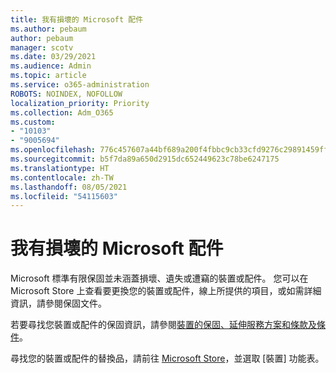 ```yaml
---
title: 我有損壞的 Microsoft 配件
ms.author: pebaum
author: pebaum
manager: scotv
ms.date: 03/29/2021
ms.audience: Admin
ms.topic: article
ms.service: o365-administration
ROBOTS: NOINDEX, NOFOLLOW
localization_priority: Priority
ms.collection: Adm_O365
ms.custom:
- "10103"
- "9005694"
ms.openlocfilehash: 776c457607a44bf689a200f4fbbc9cb33cfd9276c29891459ffb4d8a77a3c266
ms.sourcegitcommit: b5f7da89a650d2915dc652449623c78be6247175
ms.translationtype: HT
ms.contentlocale: zh-TW
ms.lasthandoff: 08/05/2021
ms.locfileid: "54115603"
---
```

# <a name="i-have-a-damaged-microsoft-accessory"></a>我有損壞的 Microsoft 配件

Microsoft 標準有限保固並未涵蓋損壞、遺失或遭竊的裝置或配件。 您可以在 Microsoft Store 上查看要更換您的裝置或配件，線上所提供的項目，或如需詳細資訊，請參閱保固文件。

若要尋找您裝置或配件的保固資訊，請參閱[裝置的保固、延伸服務方案和條款及條件](https://support.microsoft.com/topic/warranties-extended-service-plans-and-terms-conditions-for-your-device-eedf7a23-84a7-1a47-480b-0e10503eedf5)。

尋找您的裝置或配件的替換品，請前往 [Microsoft Store](https://www.microsoft.com/)，並選取 [裝置] 功能表。